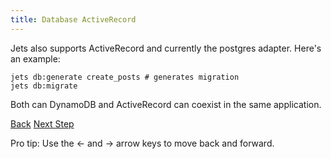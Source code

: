 ```yaml
---
title: Database ActiveRecord
---
```


Jets also supports ActiveRecord and currently the postgres adapter. Here's an example:

    jets db:generate create_posts # generates migration
    jets db:migrate

Both can DynamoDB and ActiveRecord can coexist in the same application.

<a id="prev" class="btn btn-basic" href="{% link _docs/database-dynamodb.md %}">Back</a>
<a id="next" class="btn btn-primary" href="{% link _docs/custom-resources.md %}">Next Step</a>
<p class="keyboard-tip">Pro tip: Use the <- and -> arrow keys to move back and forward.</p>
